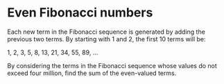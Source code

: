 # Even Fibonacci numbers
Each new term in the Fibonacci sequence is generated by adding the previous two terms. By starting with 1 and 2, the
first 10 terms will be:

1, 2, 3, 5, 8, 13, 21, 34, 55, 89, ...

By considering the terms in the Fibonacci sequence whose values do not exceed four million, find the sum of the
even-valued terms.
